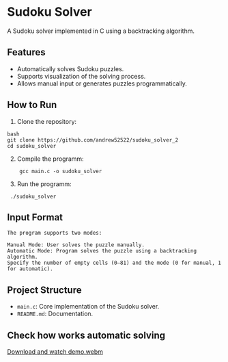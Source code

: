 # Sudoku Solver

A Sudoku solver implemented in C using a backtracking algorithm.

## Features

- Automatically solves Sudoku puzzles.
- Supports visualization of the solving process.
- Allows manual input or generates puzzles programmatically.

## How to Run

1. Clone the repository:
```
bash
git clone https://github.com/andrew52522/sudoku_solver_2
cd sudoku_solver
```
2. Compile the programm:
```
    gcc main.c -o sudoku_solver
```
3. Run the programm:
```
 ./sudoku_solver
```

## Input Format
```
The program supports two modes:

Manual Mode: User solves the puzzle manually.
Automatic Mode: Program solves the puzzle using a backtracking algorithm.
Specify the number of empty cells (0–81) and the mode (0 for manual, 1 for automatic).
```

## Project Structure
- `main.c`: Core implementation of the Sudoku solver.
- `README.md`: Documentation.

## Check how works automatic solving

[Download and watch demo.webm](demo.webm)


